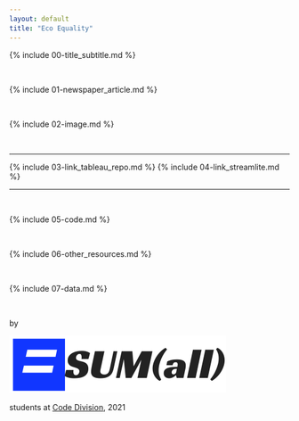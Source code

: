 ```yaml
---
layout: default
title: "Eco Equality"
---
```


{% include 00-title_subtitle.md %}

<br>

{% include 01-newspaper_article.md %}

<br>

{% include 02-image.md %}

<br>

---
{% include 03-link_tableau_repo.md %} 
{% include 04-link_streamlite.md %}

---

<br>

{% include 05-code.md %}

<br>

{% include 06-other_resources.md %}

<br>

{% include 07-data.md %}

<br>

by 

![image](logo.png)

students at [Code Division](http://codedivision.co.uk/), 2021
